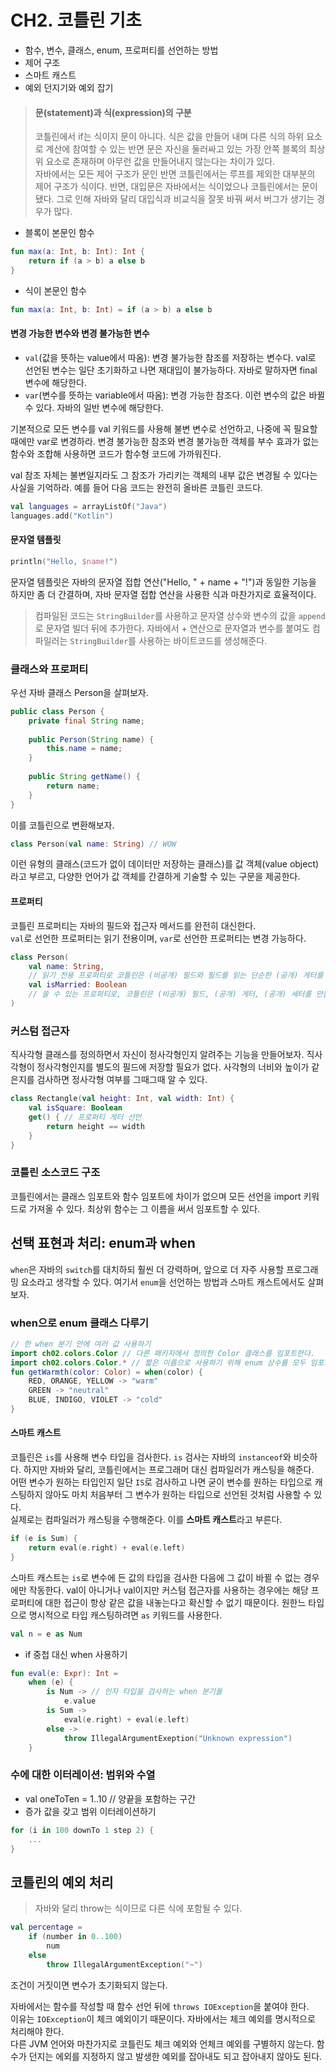 # CH2. 코틀린 기초
- 함수, 변수, 클래스, enum, 프로퍼티를 선언하는 방법
- 제어 구조
- 스마트 캐스트
- 예외 던지기와 예외 잡기

> #### 문(statement)과 식(expression)의 구분
> 코틀린에서 if는 식이지 문이 아니다. 식은 값을 만들어 내며 다른 식의 하위 요소로 계산에 참여할 수 있는 반면 문은 자신을 둘러싸고 있는 가장 안쪽 블록의 최상위 요소로 존재하며 아무런 값을 만들어내지 않는다는 차이가 있다.<br>
> 자바에서는 모든 제어 구조가 문인 반면 코틀린에서는 루프를 제외한 대부분의 제어 구조가 식이다. 
> 반면, 대입문은 자바에서는 식이었으나 코틀린에서는 문이 됐다. 그로 인해 자바와 달리 대입식과 비교식을 잘못 바꿔 써서 버그가 생기는 경우가 많다.

- 블록이 본문인 함수
```kotlin
fun max(a: Int, b: Int): Int {
    return if (a > b) a else b
}
```
- 식이 본문인 함수
```kotlin
fun max(a: Int, b: Int) = if (a > b) a else b
```


#### 변경 가능한 변수와 변경 불가능한 변수
- `val`(값을 뜻하는 value에서 따옴): 변경 불가능한 참조를 저장하는 변수다. val로 선언된 변수는 일단 초기화하고 나면 재대입이 불가능하다. 자바로 말하자면 final 변수에 해당한다.
- `var`(변수를 뜻하는 variable에서 따옴): 변경 가능한 참조다. 이런 변수의 값은 바뀔 수 있다. 자바의 일반 변수에 해당한다. 

기본적으로 모든 변수를 val 키워드를 사용해 불변 변수로 선언하고, 나중에 꼭 필요할 때에만 var로 변경하라. 변경 불가능한 참조와 변경 불가능한 객체를 부수 효과가 없는 함수와 조합해 사용하면 코드가 함수형 코드에 가까워진다. 

val 참조 자체는 불변일지라도 그 참조가 가리키는 객체의 내부 값은 변경될 수 있다는 사실을 기억하라. 예를 들어 다음 코드는 완전히 올바른 코틀린 코드다.
```kotlin
val languages = arrayListOf("Java")
languages.add("Kotlin")
```

#### 문자열 템플릿
```kotlin
println("Hello, $name!")
```
문자열 템플릿은 자바의 문자열 접합 연산("Hello, " + name + "!")과 동일한 기능을 하지만 좀 더 간결하며, 자바 문자열 접합 연산을 사용한 식과 마찬가지로 효율적이다.
> 컴파일된 코드는 `StringBuilder`를 사용하고 문자열 상수와 변수의 값을 `append`로 문자열 빌더 뒤에 추가한다. 자바에서 + 연산으로 문자열과 변수를 붙여도 컴파일러는 `StringBuilder`를 사용하는 바이트코드를 생성해준다.


### 클래스와 프로퍼티
우선 자바 클래스 Person을 살펴보자.
```java
public class Person {
    private final String name;
    
    public Person(String name) {
        this.name = name;
    }
    
    public String getName() {
        return name;
    }
}
```
이를 코틀린으로 변환해보자.
```kotlin
class Person(val name: String) // WOW
```
이런 유형의 클래스(코드가 없이 데이터만 저장하는 클래스)를 값 객체(value object)라고 부르고, 다양한 언어가 값 객체를 간결하게 기술할 수 있는 구문을 제공한다.

#### 프로퍼티
코틀린 프로퍼티는 자바의 필드와 접근자 메서드를 완전히 대신한다.<br>
`val`로 선언한 프로퍼티는 읽기 전용이며, `var`로 선언한 프로퍼티는 변경 가능하다.

```kotlin
class Person(
    val name: String,
    // 읽기 전용 프로퍼티로 코틀린은 (비공개) 필드와 필드를 읽는 단순한 (공개) 게터를 만들어낸다.
    val isMarried: Boolean
    // 쓸 수 있는 프로퍼티로, 코틀린은 (비공개) 필드, (공개) 게터, (공개) 세터를 만들어낸다.
)
```

### 커스텀 접근자
직사각형 클래스를 정의하면서 자신이 정사각형인지 알려주는 기능을 만들어보자. 직사각형이 정사각형인지를 별도의 필드에 저장할 필요가 없다. 사각형의 너비와 높이가 같은지를 검사하면 정사각형 여부를 그때그때 알 수 있다.
```kotlin
class Rectangle(val height: Int, val width: Int) {
    val isSquare: Boolean
    get() { // 프로퍼티 게터 선언
        return height == width
    }
}
```

### 코틀린 소스코드 구조
코틀린에서는 클래스 임포트와 함수 임포트에 차이가 없으며 모든 선언을 import 키워드로 가져올 수 있다. 최상위 함수는 그 이름을 써서 임포트할 수 있다.

## 선택 표현과 처리: enum과 when
`when`은 자바의 `switch`를 대치하되 훨씬 더 강력하며, 앞으로 더 자주 사용할 프로그래밍 요소라고 생각할 수 있다.
여기서 `enum`을 선언하는 방법과 스마트 캐스트에서도 살펴보자.

### when으로 enum 클래스 다루기
```kotlin
// 한 when 분기 안에 여러 값 사용하기
import ch02.colors.Color // 다른 패키지에서 정의한 Color 클래스를 임포트한다.
import ch02.colors.Color.* // 짧은 이름으로 사용하기 위해 enum 상수를 모두 임포트한다.
fun getWarmth(color: Color) = when(color) {
    RED, ORANGE, YELLOW -> "warm"
    GREEN -> "neutral"
    BLUE, INDIGO, VIOLET -> "cold"
}
```

#### 스마트 캐스트
코틀린은 `is`를 사용해 변수 타입을 검사한다. `is` 검사는 자바의 `instanceof`와 비슷하다. 하지만 자바와 달리, 코틀린에서는 프로그래머 대신 컴파일러가 캐스팅을 해준다.<br>
어떤 변수가 원하는 타입인지 일단 `IS`로 검사하고 나면 굳이 변수를 원하는 타입으로 캐스팅하지 않아도 마치 처음부터 그 변수가 원하는 타입으로 선언된 것처럼 사용할 수 있다. 
<br> 실제로는 컴파일러가 캐스팅을 수행해준다. 이를 **스마트 캐스트**라고 부른다.
```kotlin
if (e is Sum) {
    return eval(e.right) + eval(e.left)
}
```
스마트 캐스트는 `is`로 변수에 든 값의 타입을 검사한 다음에 그 값이 바뀔 수 없는 경우에만 작동한다.  val이 아니거나 val이지만 커스텀 접근자를 사용하는 경우에는 해당 프로퍼티에 대한 접근이 항상 같은 값을 내놓는다고 확신할 수 없기 때문이다.
원한느 타입으로 명시적으로 타입 캐스팅하려면 `as` 키워드를 사용한다.
```kotlin
val n = e as Num
```

- if 중첩 대신 when 사용하기
```kotlin
fun eval(e: Expr): Int = 
    when (e) {
        is Num -> // 인자 타입을 검사하는 when 분기들
            e.value
        is Sum ->
            eval(e.right) + eval(e.left)
        else ->
            throw IllegalArgumentExeption("Unknown expression")
    }
```

### 수에 대한 이터레이션: 범위와 수열
- val oneToTen = 1..10 // 양끝을 포함하는 구간 
- 증가 값을 갖고 범위 이터레이션하기
```kotlin
for (i in 100 downTo 1 step 2) {
    ...
}
```

## 코틀린의 예외 처리 
> 자바와 달리 throw는 식이므로 다른 식에 포함될 수 있다.
```kotlin
val percentage = 
    if (number in 0..100)
        num
    else
        throw IllegalArgumentException("~")
```
조건이 거짓이면 변수가 초기화되지 않는다. 

자바에서는 함수를 작성할 때 함수 선언 뒤에 `throws IOException`을 붙여야 한다.<br>
이유는 `IOException`이 체크 예외이기 때문이다.  자바에서는 체크 예외를 명시적으로 처리해야 한다. <br>
다른 JVM 언어와 마찬가지로 코틀린도 체크 예외와 언체크 예외를 구별하지 않는다. 함수가 던지는 에외를 지정하지 않고 발생한 예외를 잡아내도 되고 잡아내지 않아도 된다. 

